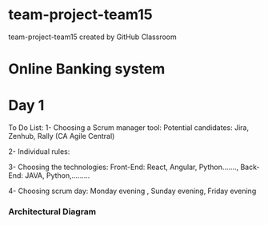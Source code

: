# team-project-team15
team-project-team15 created by GitHub Classroom

# Online Banking system
# Day 1
To Do List:
1- Choosing a Scrum manager tool:
	Potential candidates: Jira, Zenhub, Rally (CA Agile Central)

2- Individual rules:

3- Choosing the technologies:
	Front-End: React, Angular, Python……., Back-End: JAVA, Python,.........

4- Choosing scrum day: Monday evening , Sunday evening, Friday evening



### Architectural Diagram






